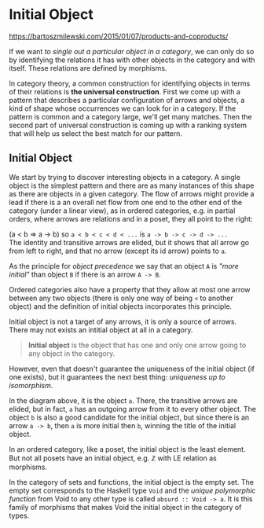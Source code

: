 # Initial Object

https://bartoszmilewski.com/2015/01/07/products-and-coproducts/


If we want *to single out a particular object in a category*, we can only do so by identifying the relations it has with other objects in the category and with itself. These relations are defined by morphisms.

In category theory, a common construction for identifying objects in terms of their relations is **the universal construction**. First we come up with a pattern that describes a particular configuration of arrows and objects, a kind of shape whose occurrences we can look for in a category. If the pattern is common and a category large, we'll get many matches. Then the second part of universal construction is coming up with a ranking system that will help us select the best match for our pattern.

## Initial Object

We start by trying to discover interesting objects in a category. A single object is the simplest pattern and there are as many instances of this shape as there are objects in a given category. The flow of arrows might provide a lead if there is a an overall net flow from one end to the other end of the category (under a linear view), as in ordered categories, e.g. in partial orders, where arrows are relations and in a poset, they all point to the right:

(a < b => a -> b) so `a < b < c < d < ...` is `a -> b -> c -> d -> ...`    
The identity and transitive arrows are elided, but it shows that all arrow go from left to right, and that no arrow (except its id arrow) points to `a`.

As the principle for *object precedence* we say that an object `A` is *"more initial"* than object `B` if there is an arrow `A -> B`.

Ordered categories also have a property that they allow at most one arrow between any two objects (there is only one way of being `<` to another object) and the definition of initial objects incorporates this principle.

Initial object is not a target of any arrows, it is only a source of arrows. There may not exists an intitial object at all in a category.

> **Initial object** is the object that has one and only one arrow going to any object in the category.

However, even that doesn't guarantee the uniqueness of the initial object (if one exists), but it guarantees the next best thing: *uniqueness up to isomorphism*.

In the diagram above, it is the object `a`. There, the transitive arrows are elided, but in fact, `a` has an outgoing arrow from it to every other object. The object `b` is also a good candidate for the initial object, but since there is an arrow `a -> b`, then `a` is more initial then `b`, winning the title of the initial object.

In an ordered category, like a poset, the initial object is the least element. But not all posets have an initial object, e.g. ℤ with LE relation as morphisms.

In the category of sets and functions, the initial object is the empty set. The empty set corresponds to the Haskell type `Void` and the *unique polymorphic function* from Void to any other type is called `absurd :: Void -> a`. It is this family of morphisms that makes Void the initial object in the category of types.
